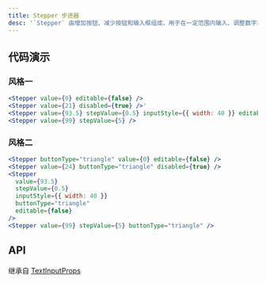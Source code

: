 ```yaml
---
title: Stepper 步进器
desc: '`Stepper` 由增加按钮、减少按钮和输入框组成，用于在一定范围内输入、调整数字。'
---
```


## 代码演示

### 风格一

```jsx
<Stepper value={0} editable={false} />
<Stepper value={21} disabled={true} />'
<Stepper value={93.5} stepValue={0.5} inputStyle={{ width: 40 }} editable={false} />
<Stepper value={99} stepValue={5} />
```

### 风格二

```jsx
<Stepper buttonType="triangle" value={0} editable={false} />
<Stepper value={24} buttonType="triangle" disabled={true} />
<Stepper
  value={93.5}
  stepValue={0.5}
  inputStyle={{ width: 40 }}
  buttonType="triangle"
  editable={false}
/>
<Stepper value={99} stepValue={5} buttonType="triangle" />
```

## API

继承自 [TextInputProps](https://reactnative.dev/docs/textinput#props)

<API name="StepperProps" />
